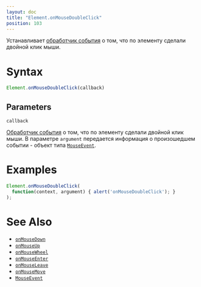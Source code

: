 ```yaml
---
layout: doc
title: "Element.onMouseDoubleClick"
position: 103
---
```


Устанавливает [обработчик события](../../Script/) о том, что по элементу сделали двойной клик мыши.

# Syntax

```js
Element.onMouseDoubleClick(callback)
```

## Parameters

`callback`

[Обработчик события](../../Script/) о том, что по элементу сделали двойной клик мыши. В параметре
`argument` передается информация о произошедшем событии - объект типа [`MouseEvent`](../MouseEvent/).

# Examples

```js
Element.onMouseDoubleClick(
  function(context, argument) { alert('onMouseDoubleClick'); }
);
```

# See Also

* [`onMouseDown`](Element.onMouseDown/)
* [`onMouseUp`](Element.onMouseUp/)
* [`onMouseWheel`](Element.onMouseWheel/)
* [`onMouseEnter`](Element.onMouseEnter/)
* [`onMouseLeave`](Element.onMouseLeave/)
* [`onMouseMove`](Element.onMouseMove/)
* [`MouseEvent`](../MouseEvent/)
